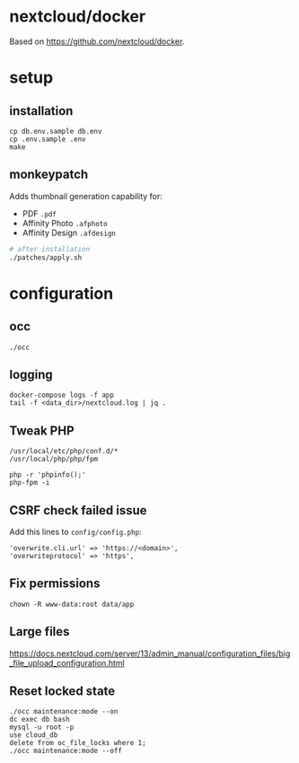# nextcloud/docker

Based on https://github.com/nextcloud/docker.

# setup

## installation

```
cp db.env.sample db.env
cp .env.sample .env
make
```

## monkeypatch

Adds thumbnail generation capability for:

- PDF `.pdf`
- Affinity Photo `.afphoto`
- Affinity Design `.afdesign`

```bash
# after installation
./patches/apply.sh
```

# configuration

## occ

```
./occ
```

## logging

```
docker-compose logs -f app
tail -f <data_dir>/nextcloud.log | jq .
```

## Tweak PHP

```
/usr/local/etc/php/conf.d/*
/usr/local/php/php/fpm

php -r 'phpinfo();'
php-fpm -i
```

## CSRF check failed issue

Add this lines to `config/config.php`:

```
'overwrite.cli.url' => 'https://<domain>',
'overwriteprotocol' => 'https',
```

## Fix permissions

```
chown -R www-data:root data/app
```

## Large files

https://docs.nextcloud.com/server/13/admin_manual/configuration_files/big_file_upload_configuration.html

## Reset locked state

```
./occ maintenance:mode --on
dc exec db bash
mysql -u root -p
use cloud_db
delete from oc_file_locks where 1;
./occ maintenance:mode --off
```
